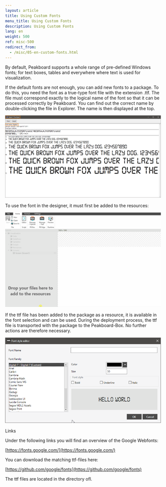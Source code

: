 ```yaml
---
layout: article
title: Using Custom Fonts
menu_title: Using Custom Fonts
description: Using Custom Fonts
lang: en
weight: 500
ref: misc-500
redirect_from:
  - /misc/05-en-custom-fonts.html
---
```

By default, Peakboard supports a whole range of pre-defined Windows fonts; for text boxes, tables and everywhere where text is used for visualization.

If the default fonts are not enough, you can add new fonts to a package. To do this, you need the font as a true-type font file with the extension .ttf. The file must correspond exactly to the logical name of the font so that it can be processed correctly by Peakboard. You can find out the correct name by double-clicking the file in Explorer. The name is then displayed at the top.

![image_1](/assets/images/misc/custom-fonts/MiscFonts01.png)

To use the font in the designer, it must first be added to the resources:

![image_1](/assets/images/misc/custom-fonts/MiscFonts03.gif)

If the ttf file has been added to the package as a resource, it is available in the font selection and can be used. During the deployment process, the ttf file is transported with the package to the Peakboard-Box. No further actions are therefore necessary.

![image_1](/assets/images/misc/custom-fonts/MiscFonts02.png)

Links

Under the following links you will find an overview of the Google Webfonts:

[https://fonts.google.com/](https://fonts.google.com/)

You can download the matching ttf-files here:

[https://github.com/google/fonts](https://github.com/google/fonts)

The ttf files are located in the directory ofl.
